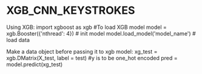 # XGB_CNN_KEYSTROKES
Using XGB:
import xgboost as xgb
#To load XGB model
model = xgb.Booster({'nthread': 4})  # init model
model.load_model('model_name')  # load data


Make a data object before passing it to xgb model:
xg_test = xgb.DMatrix(X_test, label = test) #y is to be one_hot encoded
pred = model.predict(xg_test)

